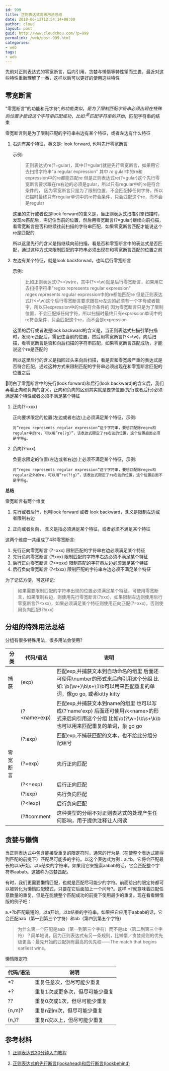 ```yaml
---
id: 999
title: 正则表达式高级用法总结
date: 2018-06-12T12:54:14+08:00
author: cloud
layout: post
guid: http://www.cloudchou.com/?p=999
permalink: /web/post-999.html
categories:
- web
tags:
- web
---
```


先前对正则表达式的零宽断言，后向引用，贪婪与懒惰等特性望而生畏，最近对这些特性重新理解了一番，这样以后可以更好的使用这些特性


## 零宽断言

"零宽断言"的功能和元字符^,$的功能类似，是为了限制匹配字符串必须出现在特殊的位置才能说这个字符串匹配成功，比如: ^是匹配字符串的开始，$匹配字符串的结束

零宽断言则是为了限制匹配的字符串右边有某个特征，或者左边有什么特征

1.  右边有某个特征，英文是: look forward, 也叫先行零宽断言

    示例:
    
    >正则表达式re(?=gular)，其中(?=gular)就是先行零宽断言，如果用它去扫描字符串"a regular expression"
    其中 *re* gular中的re和exp*re*ssion中的re都能匹配re
    但是正则表达式re(?=gular)这个先行零宽断言要求跟在re右边的必须是gular，所以只有regular中的re是符合条件的，
    因为零宽断言只是为了限制位置，不会匹配掉任何字符，所以扫描时最终只有regular单词中的re符合条件，只会匹配这个re，而不会是regular
   
    这里的先行或者说是look forward的含义是，当正则表达式扫描引擎扫描时，发现re匹配后，需记住当前的位置，然后用零宽断言(?=gular)继续向前扫描，看零宽断言是否和继续往前扫描的字符串匹配，如果零宽断言匹配才能说这个re是匹配的

    所以这里先行的含义是指继续向前扫描，看是否和零宽断言中的表达式是否匹配，通过这种方式来限制匹配的字符串必须出现在和零宽断言匹配的位置之前

2.  左边有某个特征，就是look backforwad，也叫后行零宽断言

    示例:
    >比如正则表达式(?<=\w)re，其中(?<=\w)就是后行零宽断言，如果用它去扫描字符串"regex represents regular expression"    
    *re*gex *re*presents *re*gular exp*re*ssion中的re都能匹配re
    但是正则表达式(?<=\w)这个后行零宽断言要求跟在re左边的必须有一个字母或者数字，所以只exp*re*ssion中的re是符合条件的
    因为零宽断言只是为了限制位置，不会匹配掉任何字符，所以扫描时最终只有exp*re*ssion单词中的re符合条件，只会匹配这个re，而不会是expression
   
    这里的后行或者说是look backward的含义是，当正则表达式扫描引擎扫描时，发现re匹配后，需记住当前的位置，然后用零宽断言(?<=\w)，向后扫描，看零宽断言是否和向后扫描的字符串匹配，如果零宽断言匹配成功，才能说这个re是匹配的

    所以这里后行的含义是指回过头来向后扫描，看是否和零宽段严重的表达式是否符合匹配，通过这种方式来限制匹配的字符串必须出现在和零宽断言匹配的位置之后

明白了零宽断言中的先行(look forward)和后行(look backward)的含义后，我们再看正向和负向的含义，正向和负向的区别其实就是要求位置(先行或者后行)必须满足某个特性或者必须不满足某个特征

1.  正向(?=xxx)

    正向要求限定的位置(左边或者右边)上必须满足某个特征，示例:

    ```
    对”regex represents regular expression”这个字符串，要想匹配除regex和regular中的re，可以用”re(?g)”，该表达式限定了re右边的位置，这个位置后面必须是字符g。
    ```    

2.  负向(?!xxx)

    负要求限定的位置(左边或者右边)上必须不满足某个特征，示例:

    ```
    对”regex represents regular expression”这个字符串，要想匹配除regex和regular之外的re，可以用”re(?!g)”，该表达式限定了re右边的位置，这个位置后面不是字符g。
    ```    

**总结**

零宽断言有两个维度

1. 先行或者后行，也叫look forward 或者 look backward，含义是限制左边或者限制右边

2. 正向或者负向， 含义是指必须满足某个特征，或者必须不满足某个特征

这两个维度一共组成了4种零宽断言:

1. 先行正向零宽断言 (?=xxx) 限制匹配的字符串右边必须满足某个特征
2. 先行负向零宽断言 (?!xxx) 限制匹配的字符串右边必须不满足某个特征
3. 后行正向零宽断言 (?<=xxx) 限制匹配的字符串左边必须满足某个特征
4. 后行负向零宽断言 (?<!xxx) 限制匹配的字符串左边必须不满足某个特征

为了记忆方便，可这样记:
> 如果需要限制匹配的字符串出现的位置必须满足某个特征，可使用零宽断言，如果限制右边，则使用先行零宽断言(?xxx)，如果限制左边则使用后行零宽断言(?<xxx)，如果必须满足某个特征则使用正向匹配(?=xxx)，否则使用负向匹配(?!xxx)

## 分组的特殊用法总结 

分组有很多特殊用法，很多用法会使用?

|分类|代码/语法|说明|
|----|------|---|
|捕获|(exp)|匹配exp,并捕获文本到自动命名的组里 后面还可使用\number的形式来后向引用这个分组 比如: \b(\w+)\b\s+\1\b可以用来匹配重复的单词，像go go, 或者kitty kitty|
||(?\<name\>exp)|匹配exp,并捕获文本到name的组里 也可以写成(?'name'exp) 后面还可使用\k\<name\>的形式来后向引用这个分组 比如\b(?<Word>\w+)\b\s+\k<Word>\b也可以用来匹配重复的单词，象 go go|
||(?:exp)|匹配exp,不捕获匹配的文本，也不给此分组分配组号|
|零宽断言|(?=exp)|先行正向匹配|
||(?<=exp)|后行正向匹配|
||(?!exp)|先行负向匹配|
||(?<!exp)|后行负向匹配|
||(?#comment|这种类型的分组不对正则表达式的处理产生任何影响，用于提供注释让人阅读|

## 贪婪与懒惰

当正则表达式中包含能接受重复的限定符时，通常的行为是（在使整个表达式能得到匹配的前提下）匹配尽可能多的字符。以这个表达式为例：a.*b，它将会匹配最长的以a开始，以b结束的字符串。如果用它来搜索aabab的话，它会匹配整个字符串aabab。这被称为贪婪匹配。

有时，我们更需要懒惰匹配，也就是匹配尽可能少的字符。前面给出的限定符都可以被转化为懒惰匹配模式，只要在它后面加上一个问号?。这样.*?就意味着匹配任意数量的重复，但是在能使整个匹配成功的前提下使用最少的重复。现在看看懒惰版的例子吧：

a.*?b匹配最短的，以a开始，以b结束的字符串。如果把它应用于aabab的话，它会匹配aab（第一到第三个字符）和ab（第四到第五个字符）

> 为什么第一个匹配是aab（第一到第三个字符）而不是ab（第二到第三个字符）？简单地说，因为正则表达式有另一条规则，比懒惰／贪婪规则的优先级更高：最先开始的匹配拥有最高的优先权——The match that begins earliest wins。

懒惰限定符:

|代码/语法|说明|
|------|-----|
|*?|重复任意次，但尽可能少重复|
|+?|重复1次或更多次，但尽可能少重复|
|??|重复0次或1次，但尽可能少重复|
|{n,m}?|重复n到m次，但尽可能少重复|
|{n,}?|重复n次以上，但尽可能少重复|


## 参考材料

1. [正则表达式30分钟入门教程](https://deerchao.net/tutorials/regex/regex.htm)

2. [正则表达式的先行断言(lookahead)和后行断言(lookbehind)](http://blog.51cto.com/cnn237111/749047)
